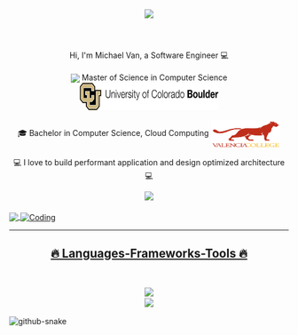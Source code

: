 <h1 align="center">
  <a href="https://git.io/typing-svg">
    <img src="https://readme-typing-svg.demolab.com?font=Fira+Code&pause=1000&width=435&lines=Hi+There+%F0%9F%91%8B+;This+is+Michael+Van;A+Software+Engineer;&center=true&size=30">
  </a>
</h1>

<br>
<p align="center">
  Hi, I'm Michael Van, a Software Engineer 💻
  <br>
  <br>
  <img align="center" height="170" src="https://i.giphy.com/media/v1.Y2lkPTc5MGI3NjExNWthaWo5a2lud3V4cmxrZ3NpdDFmaHJ5aHR5NnpsY3ozY2NmMjZrMiZlcD12MV9pbnRlcm5hbF9naWZfYnlfaWQmY3Q9Zw/RpUbhWwuoiCA5q0Gkv/giphy.gif"/> Master of Science in Computer Science  <a href="#"><img src="colorado-1.png" alt="UCB" title="UCB" align="center" width="250" height="50"/></a>
  <br>
  <br>
  🎓 Bachelor in Computer Science, Cloud Computing  <a href="#"><img src="valencia-college.png" alt="UCB" title="UCB" align="center" width="125" height="50"/></a>
  <br>
  <br>
  💻 I love to build performant application and design optimized architecture 💻
  <br>
</p>

<div align="center">
  <a href="https://www.linkedin.com/in/atmichaelvan/" target="_blank"><img src="https://img.shields.io/badge/-LinkedIn-%230077B5?style=for-the-badge&logo=linkedin&logoColor=white" target="_blank"></a> 
</div>
<br>
<div>
  <a href="https://github.com/michaelvan996">
   <img align="center" height="170" src="https://github-readme-stats.vercel.app/api/top-langs/?username=michaelvan996&layout=compact&langs_count=16&theme=dracula"/>
  <!-- <img align="center" src="https://github-readme-stats.vercel.app/api?username=michaelvan996&show_icons=true&theme=dracula&include_all_commits=true&count_private=true&hide=issues"/> -->
  <img align="center" alt="Coding" height="170" width="500" src="https://res.cloudinary.com/practicaldev/image/fetch/s--sNXjzc6P--/c_limit%2Cf_auto%2Cfl_progressive%2Cq_66%2Cw_880/https://media1.tenor.com/images/0c34272909ee2a4db5606a014082312b/tenor.gif%3Fitemid%3D15828752">
</div>

<hr>
<h2 align="center">🔥 Languages-Frameworks-Tools 🔥</h2>
<br>
<p align="center">
  <a href="https://skillicons.dev">
    <img src="https://skillicons.dev/icons?i=git,react,nodejs,github,js,java,py,cpp,express,ts,webpack" /><br>
    <img src="https://skillicons.dev/icons?i=aws,kubernetes,docker,grafana,prometheus,mongodb,postgres,html,sass,redux" />

  </a>
</p>
<picture>
  <source media="(prefers-color-scheme: dark)" srcset="[github-snake-dark.svg](https://raw.githubusercontent.com/Platane/snk/output/github-contribution-grid-snake.svg)" />
  <source media="(prefers-color-scheme: light)" srcset="github-snake.svg" />
  <img alt="github-snake" src="github-snake.svg" />
</picture>

